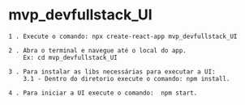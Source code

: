 # mvp_devfullstack_UI

	1 . Execute o comando: npx create-react-app mvp_devfullstack_UI

	2 . Abra o terminal e navegue até o local do app.
		Ex: cd mvp_devfullstack_UI
	
	3 . Para instalar as libs necessárias para executar a UI:
		3.1 - Dentro do diretorio execute o comando: npm install.
		
	4 . Para iniciar a UI execute o comando:  npm start.